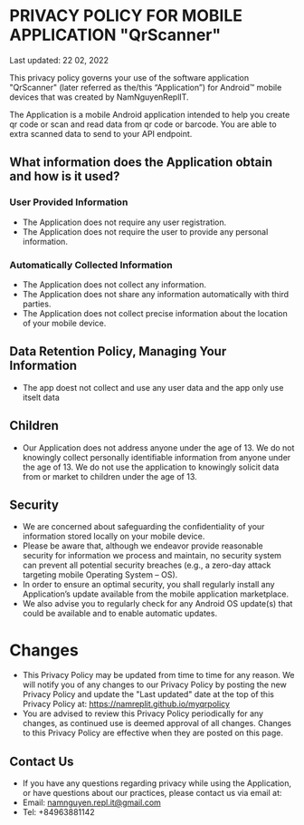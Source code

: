 # PRIVACY POLICY FOR MOBILE APPLICATION "QrScanner"

Last updated: 22 02, 2022

This privacy policy governs your use of the software application "QrScanner" (later referred as the/this “Application”) for Android™ mobile devices that was created by NamNguyenReplIT.

The Application is a mobile Android application intended to help you create qr code or scan and read data from qr code or barcode. 
You are able to extra scanned data to send to your API endpoint.

## What information does the Application obtain and how is it used?
### User Provided Information
- The Application does not require any user registration.
- The Application does not require the user to provide any personal information.
### Automatically Collected Information
- The Application does not collect any information.
- The Application does not share any information automatically with third parties.
- The Application does not collect precise information about the location of your mobile device.
## Data Retention Policy, Managing Your Information
- The app doest not collect and use any user data and the app only use itselt data
## Children
- Our Application does not address anyone under the age of 13. We do not knowingly collect personally identifiable information from anyone under the age of 13. We do not use the application to knowingly solicit data from or market to children under the age of 13.

## Security
- We are concerned about safeguarding the confidentiality of your information stored locally on your mobile device.
- Please be aware that, although we endeavor provide reasonable security for information we process and maintain, no security system can prevent all potential security breaches (e.g., a zero-day attack targeting mobile Operating System – OS).
- In order to ensure an optimal security, you shall regularly install any Application’s update available from the mobile application marketplace.
- We also advise you to regularly check for any Android OS update(s) that could be available and to enable automatic updates.

# Changes
- This Privacy Policy may be updated from time to time for any reason. We will notify you of any changes to our Privacy Policy by posting the new Privacy Policy and update the  "Last updated" date at the top of this Privacy Policy at:
https://namreplit.github.io/myqrpolicy
- You are advised to review this Privacy Policy periodically for any changes, as continued use is deemed approval of all changes. Changes to this Privacy Policy are effective when they are posted on this page.

## Contact Us
- If you have any questions regarding privacy while using the Application, or have questions about our practices, please contact us via email at:
- Email: namnguyen.repl.it@gmail.com
- Tel: +84963881142
